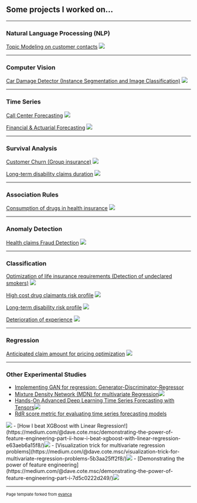 ## Some projects I worked on...

---

### Natural Language Processing (NLP)
[Topic Modeling on customer contacts](/nlp_topic)
<img src="images/nlp_topic2.png?raw=true"/>

---

### Computer Vision
[Car Damage Detector (Instance Segmentation and Image Classification)](/image_car_damage)
<img src="images/image_car_damage.png?raw=true"/>

---

### Time Series
[Call Center Forecasting](/ts_call_center)
<img src="images/ts_call_center.png?raw=true"/>

[Financial & Actuarial Forecasting](/financial_ts)
<img src="images/financial_ts.png?raw=true"/>

---

### Survival Analysis
[Customer Churn (Group insurance)](/customer_churn)
<img src="images/customer_churn2.png?raw=true"/>

[Long-term disability claims duration](/lt_surv)
<img src="images/surv_funcs3.png?raw=true"/>

---

### Association Rules
[Consumption of drugs in health insurance](/sample_page)
<img src="images/dummy_thumbnail.jpg?raw=true"/>

---

### Anomaly Detection
[Health claims Fraud Detection](/anomaly_fraud)
<img src="images/anomaly_detect.png?raw=true"/>

---

### Classification
[Optimization of life insurance requirements (Detection of undeclared smokers)](/sample_page)
<img src="images/dummy_thumbnail.jpg?raw=true"/>

[High cost drug claimants risk profile](/sample_page)
<img src="images/dummy_thumbnail.jpg?raw=true"/>

[Long-term disability risk profile](/sample_page)
<img src="images/dummy_thumbnail.jpg?raw=true"/>

[Deterioration of experience](/sample_page)
<img src="images/dummy_thumbnail.jpg?raw=true"/>

---

### Regression
[Anticipated claim amount for pricing optimization](/sample_page)
<img src="images/dummy_thumbnail.jpg?raw=true"/>

---

### Other Experimental Studies
- [Implementing GAN for regression: Generator-Discriminator-Regressor](http://example.com/)
- [Mixture Density Network (MDN) for multivariate Regression](https://medium.com/@dave.cote.msc/made-easy-mixture-density-network-for-multivariate-regression-49e576721b3/)<img src="images/article_mdn.png?raw=true"/>
- [Hands-On Advanced Deep Learning Time Series Forecasting with Tensors](https://medium.com/@dave.cote.msc/hands-on-advanced-deep-learning-time-series-forecasting-with-tensors-7facae522f18/)<img src="images/article_dts.png?raw=true"/>
- [RdR score metric for evaluating time series forecasting models](https://medium.com/@dave.cote.msc/rdr-score-metric-for-evaluating-time-series-forecasting-models-1c23f92f80e7/)
<img src="images/article_rdr.png?raw=true"/>
- [How I beat XGBoost with Linear Regression!](https://medium.com/@dave.cote.msc/demonstrating-the-power-of-feature-engineering-part-ii-how-i-beat-xgboost-with-linear-regression-e63aeb6a15f8/)<img src="images/article_xgb.png?raw=true"/>
- [Visualization trick for multivariate regression problems](https://medium.com/@dave.cote.msc/visualization-trick-for-multivariate-regression-problems-5b3aa25ff2f8/)<img src="images/article_viz.png?raw=true"/>
- [Demonstrating the power of feature engineering](https://medium.com/@dave.cote.msc/demonstrating-the-power-of-feature-engineering-part-i-7d5c0222d249/)<img src="images/article_fe.png?raw=true"/>
 






---
<p style="font-size:11px">Page template forked from <a href="https://github.com/evanca/quick-portfolio">evanca</a></p>
<!-- Remove above link if you don't want to attibute -->
